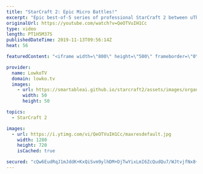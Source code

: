 ```yaml
---
title: "StarCraft 2: Epic Micro Battles!"
excerpt: "Epic best-of-5 series of professional StarCraft 2 between uThermal and Reynor with some of the best micro I've ever seen.  Get more videos & support my work: http://www.patreon.com/lowkotv  My second channel: http://lowko.tv/morelowko Lowko Merch: http://lowko.tv/merch  Be part of the community on Discord:"
originalUrl: https://youtube.com/watch?v=QeOTVuIH1Cc
type: video
length: PT1H5M37S
publishedDateTime: 2019-11-13T09:56:14Z
heat: 56

featuredContent: "<iframe width=\"800\" height=\"500\" frameborder=\"0\" src=\"https://www.youtube.com/embed/QeOTVuIH1Cc\" allow=\"accelerometer; autoplay; encrypted-media; gyroscope; picture-in-picture\" allowfullscreen></iframe>"

provider:
  name: LowkoTV
  domain: lowko.tv
  images:
    - url: https://smartableai.github.io/starcraft2/assets/images/organizations/lowko.tv-50x50.jpg
      width: 50
      height: 50

topics:
  - StarCraft 2

images:
  - url: https://i.ytimg.com/vi/QeOTVuIH1Cc/maxresdefault.jpg
    width: 1280
    height: 720
    isCached: true

secured: "cQw6EudRqJ1mJddK+KxQiSvm9ylhDM+DjTwYixLmI6ZcQudQu7/WJtvjfNx8+SK3s6Hr8neSaIX3sE6lcwbTTQ2Z5+yA891FDJNBiE6FBpr6kqOYP9Is3H3b5UB2ww7T2ituvMfgw4TP3DF6Netio/o41xghOe3olcDlwIno/HlhHbb8CBGkWpeZRujSNjcc3vJJs4Gt8jLFeJby4QlLAXbV7Od5oaFm+7E4vp4Mg+DWgf+7RF9pYEC6/zcdPKmgDAVw/cK/kIUedaOi2Suamt98bN4APim6yOsF5+6I/wqpaFy1JS+HZd3OBire36A4W6LeuXuNdwVYWn5H5npxoG+4DwUmAnswYHdg4qBGJPjKC8PiOnjKCc2aVaZrCpBgm9ayuMjGe634d6mRg/7Xpm/uH0yV8pARPjtr7lWtACA=;jJXmgiPNMAYYYyKN6TPa1A=="
---
```


